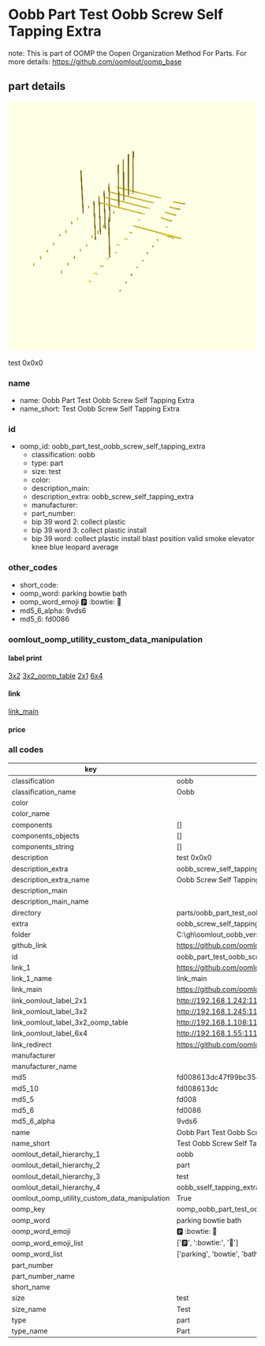 # Oobb Part Test Oobb Screw Self Tapping Extra  

note: This is part of OOMP the Oopen Organization Method For Parts. For more details: https://github.com/oomlout/oomp_base

##  part details
  

[![](3dpr.png)](3dpr.png)

test 0x0x0



### name
* name: Oobb Part Test Oobb Screw Self Tapping Extra
* name_short: Test Oobb Screw Self Tapping Extra
### id
* oomp_id: oobb_part_test_oobb_screw_self_tapping_extra
  * classification: oobb
  * type: part
  * size: test
  * color: 
  * description_main: 
  * description_extra: oobb_screw_self_tapping_extra
  * manufacturer: 
  * part_number: 
  * bip 39 word 2: collect plastic
  * bip 39 word 3: collect plastic install
  * bip 39 word: collect plastic install blast position valid smoke elevator knee blue leopard average

### other_codes
* short_code: 
* oomp_word: parking bowtie bath
* oomp_word_emoji :parking: :bowtie: :bath:
* md5_6_alpha: 9vds6
* md5_6: fd0086






### oomlout_oomp_utility_custom_data_manipulation
#### label print
[3x2](http://192.168.1.245:1112/?label=oomp%209vds6)
[3x2_oomp_table](http://192.168.1.108:1112/?label=oomp%209vds6)
[2x1](http://192.168.1.242:1112/?label=oomp%209vds6)
[6x4](http://192.168.1.55:1112/?label=oomp%209vds6)    

#### link

[link_main](https://github.com/oomlout/oomlout_oobb_version_4_generated_parts/tree/main/navigation_oomp/oobb/part/test//oobb_screw_self_tapping_extra/part)                              

#### price







### all codes 
| key | value |  
| --- | --- |  
| classification | oobb |  
| classification_name | Oobb |  
| color |  |  
| color_name |  |  
| components | [] |  
| components_objects | [] |  
| components_string | [] |  
| description | test 0x0x0 |  
| description_extra | oobb_screw_self_tapping_extra |  
| description_extra_name | Oobb Screw Self Tapping Extra |  
| description_main |  |  
| description_main_name |  |  
| directory | parts/oobb_part_test_oobb_screw_self_tapping_extra |  
| extra | oobb_screw_self_tapping |  
| folder | C:\gh\oomlout_oobb_version_4_generated_parts\parts\oobb_part_test_oobb_screw_self_tapping_extra |  
| github_link | https://github.com/oomlout/oomlout_oomp_part_src/tree/main/parts/oobb_part_test_oobb_screw_self_tapping_extra |  
| id | oobb_part_test_oobb_screw_self_tapping_extra |  
| link_1 | https://github.com/oomlout/oomlout_oobb_version_4_generated_parts/tree/main/navigation_oomp/oobb/part/test//oobb_screw_self_tapping_extra/part |  
| link_1_name | link_main |  
| link_main | https://github.com/oomlout/oomlout_oobb_version_4_generated_parts/tree/main/navigation_oomp/oobb/part/test//oobb_screw_self_tapping_extra/part |  
| link_oomlout_label_2x1 | http://192.168.1.242:1112/?label=oomp%209vds6 |  
| link_oomlout_label_3x2 | http://192.168.1.245:1112/?label=oomp%209vds6 |  
| link_oomlout_label_3x2_oomp_table | http://192.168.1.108:1112/?label=oomp%209vds6 |  
| link_oomlout_label_6x4 | http://192.168.1.55:1112/?label=oomp%209vds6 |  
| link_redirect | https://github.com/oomlout/oomlout_oobb_version_4_generated_parts/tree/main/parts/oobb_test_ex_oobb_screw_self_tapping |  
| manufacturer |  |  
| manufacturer_name |  |  
| md5 | fd008613dc47f99bc3543176eae9816c |  
| md5_10 | fd008613dc |  
| md5_5 | fd008 |  
| md5_6 | fd0086 |  
| md5_6_alpha | 9vds6 |  
| name | Oobb Part Test Oobb Screw Self Tapping Extra |  
| name_short | Test Oobb Screw Self Tapping Extra |  
| oomlout_detail_hierarchy_1 | oobb |  
| oomlout_detail_hierarchy_2 | part |  
| oomlout_detail_hierarchy_3 | test |  
| oomlout_detail_hierarchy_4 | oobb_sself_tapping_extra |  
| oomlout_oomp_utility_custom_data_manipulation | True |  
| oomp_key | oomp_oobb_part_test_oobb_screw_self_tapping_extra |  
| oomp_word | parking bowtie bath |  
| oomp_word_emoji | :parking: :bowtie: :bath: |  
| oomp_word_emoji_list | [':parking:', ':bowtie:', ':bath:'] |  
| oomp_word_list | ['parking', 'bowtie', 'bath'] |  
| part_number |  |  
| part_number_name |  |  
| short_name |  |  
| size | test |  
| size_name | Test |  
| type | part |  
| type_name | Part |  
